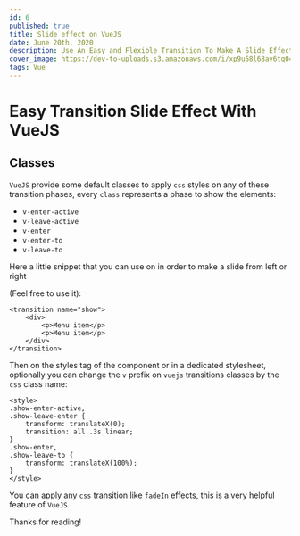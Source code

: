 ```yaml
---
id: 6
published: true
title: Slide effect on VueJS
date: June 20th, 2020
description: Use An Easy and Flexible Transition To Make A Slide Effect On Vue
cover_image: https://dev-to-uploads.s3.amazonaws.com/i/xp9u58l68av6tq04j8si.png
tags: Vue
---
```


# Easy Transition Slide Effect With VueJS

## Classes

`VueJS` provide some default classes to apply `css` styles on any of these transition phases, every `class` represents a phase to show the elements:

- `v-enter-active`
- `v-leave-active`
- `v-enter`
- `v-enter-to`
- `v-leave-to`

Here a little snippet that you can use on in order to make a slide from left or right 

(Feel free to use it):

```vue
<transition name="show">
    <div>
        <p>Menu item</p>
        <p>Menu item</p>
    </div>
</transition>
```


Then on the styles tag of the component or in a dedicated stylesheet, 
optionally you can change the `v` prefix on `vuejs` transitions classes by the `css` class name:

```vue
<style>
.show-enter-active,
.show-leave-enter {
    transform: translateX(0);
    transition: all .3s linear;
}
.show-enter,
.show-leave-to {
    transform: translateX(100%);
}
</style>
```

You can apply any `css` transition like `fadeIn` effects, this is a very helpful feature of `VueJS`

Thanks for reading!
